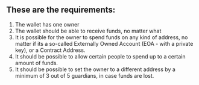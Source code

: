 ## These are the requirements:

1. The wallet has one owner
2. The wallet should be able to receive funds, no matter what
3. It is possible for the owner to spend funds on any kind of address, no matter if its a so-called Externally Owned Account (EOA - with a private key), or a Contract Address.
4. It should be possible to allow certain people to spend up to a certain amount of funds.
5. It should be possible to set the owner to a different address by a minimum of 3 out of 5 guardians, in case funds are lost.